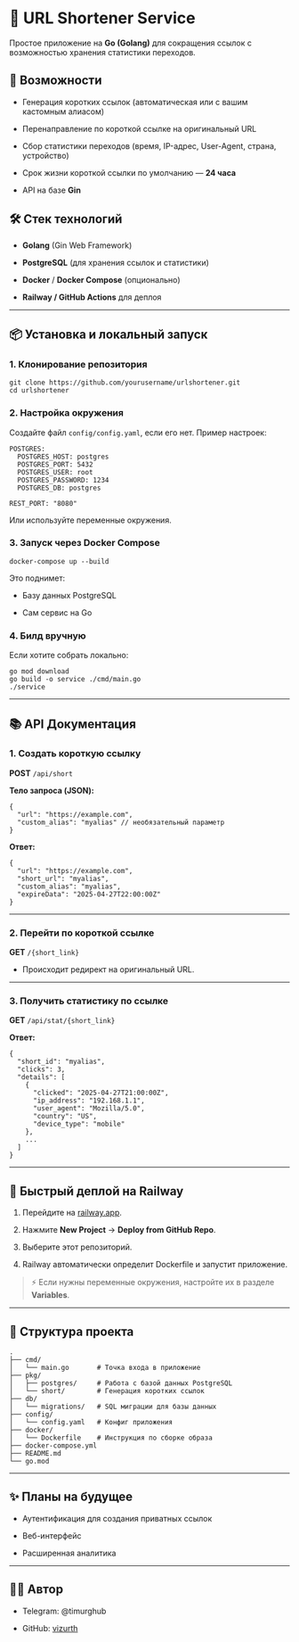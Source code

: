 # 📎 URL Shortener Service

Простое приложение на **Go (Golang)** для сокращения ссылок с возможностью хранения статистики переходов.

## 🚀 Возможности

- Генерация коротких ссылок (автоматическая или с вашим кастомным алиасом)
    
- Перенаправление по короткой ссылке на оригинальный URL
    
- Сбор статистики переходов (время, IP-адрес, User-Agent, страна, устройство)
    
- Срок жизни короткой ссылки по умолчанию — **24 часа**
    
- API на базе **Gin**
    

## 🛠 Стек технологий

- **Golang** (Gin Web Framework)
    
- **PostgreSQL** (для хранения ссылок и статистики)
    
- **Docker** / **Docker Compose** (опционально)
    
- **Railway / GitHub Actions** для деплоя
    

---

## 📦 Установка и локальный запуск

### 1. Клонирование репозитория

```
git clone https://github.com/yourusername/urlshortener.git
cd urlshortener
```

### 2. Настройка окружения

Создайте файл `config/config.yaml`, если его нет. Пример настроек:

```
POSTGRES:
  POSTGRES_HOST: postgres
  POSTGRES_PORT: 5432
  POSTGRES_USER: root
  POSTGRES_PASSWORD: 1234
  POSTGRES_DB: postgres

REST_PORT: "8080"
```

Или используйте переменные окружения.

### 3. Запуск через Docker Compose

```
docker-compose up --build
```

Это поднимет:

- Базу данных PostgreSQL
    
- Сам сервис на Go
    

### 4. Билд вручную

Если хотите собрать локально:

```
go mod download
go build -o service ./cmd/main.go
./service
```

---

## 📚 API Документация

### 1. Создать короткую ссылку

**POST** `/api/short`

**Тело запроса (JSON):**

```
{
  "url": "https://example.com",
  "custom_alias": "myalias" // необязательный параметр
}
```

**Ответ:**

```
{
  "url": "https://example.com",
  "short_url": "myalias",
  "custom_alias": "myalias",
  "expireData": "2025-04-27T22:00:00Z"
}
```

---

### 2. Перейти по короткой ссылке

**GET** `/{short_link}`

- Происходит редирект на оригинальный URL.
    

---

### 3. Получить статистику по ссылке

**GET** `/api/stat/{short_link}`

**Ответ:**

```
{
  "short_id": "myalias",
  "clicks": 3,
  "details": [
    {
      "clicked": "2025-04-27T21:00:00Z",
      "ip_address": "192.168.1.1",
      "user_agent": "Mozilla/5.0",
      "country": "US",
      "device_type": "mobile"
    },
    ...
  ]
}
```

---

## 🐳 Быстрый деплой на Railway

1. Перейдите на [railway.app](https://railway.app/).
    
2. Нажмите **New Project** → **Deploy from GitHub Repo**.
    
3. Выберите этот репозиторий.
    
4. Railway автоматически определит Dockerfile и запустит приложение.
    

> ⚡️ Если нужны переменные окружения, настройте их в разделе **Variables**.

---

## 📄 Структура проекта

```
.
├── cmd/
│   └── main.go       # Точка входа в приложение
├── pkg/
│   ├── postgres/     # Работа с базой данных PostgreSQL
│   └── short/        # Генерация коротких ссылок
├── db/
│   └── migrations/   # SQL миграции для базы данных
├── config/
│   └── config.yaml   # Конфиг приложения
├── docker/
│   └── Dockerfile    # Инструкция по сборке образа
├── docker-compose.yml
├── README.md
└── go.mod
```

---

## ✨ Планы на будущее

- Аутентификация для создания приватных ссылок
    
- Веб-интерфейс
    
- Расширенная аналитика
    

---

## 🧑‍💻 Автор

- Telegram: @timurghub
    
- GitHub: [vizurth](https://github.com/vizurth)
